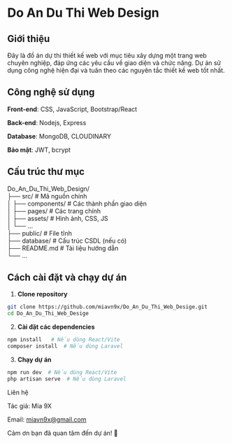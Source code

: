 # Do An Du Thi Web Design

## Giới thiệu

Đây là đồ án dự thi thiết kế web với mục tiêu xây dựng một trang web chuyên nghiệp, đáp ứng các yêu cầu về giao diện và chức năng. Dự án sử dụng công nghệ hiện đại và tuân theo các nguyên tắc thiết kế web tốt nhất.

## Công nghệ sử dụng

**Front-end**:  CSS, JavaScript, Bootstrap/React 

**Back-end**: Nodejs, Express

**Database**: MongoDB, CLOUDINARY

**Bảo mật**: JWT, bcrypt

## Cấu trúc thư mục

Do_An_Du_Thi_Web_Design/ <br>
├── src/                # Mã nguồn chính <br>
│   ├── components/     # Các thành phần giao diện <br>
│   ├── pages/          # Các trang chính <br>
│   ├── assets/         # Hình ảnh, CSS, JS <br>
│   └── ... <br>
├── public/             # File tĩnh <br>
├── database/           # Cấu trúc CSDL (nếu có) <br>
├── README.md           # Tài liệu hướng dẫn <br>
└── ... <br>

## Cách cài đặt và chạy dự án

1. **Clone repository**
```bash
git clone https://github.com/miavn9x/Do_An_Du_Thi_Web_Desige.git
cd Do_An_Du_Thi_Web_Desige
```
2. **Cài đặt các dependencies**
```bash
npm install   # Nếu dùng React/Vite
composer install  # Nếu dùng Laravel
```
3. **Chạy dự án**
```bash
npm run dev  # Nếu dùng React/Vite
php artisan serve  # Nếu dùng Laravel
```

Liên hệ

Tác giả: Mía 9X

Email: miavn9x@gmail.com

Cảm ơn bạn đã quan tâm đến dự án! 🚀
